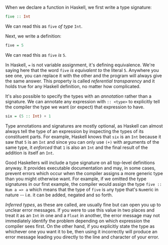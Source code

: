 When we declare a function in Haskell, we first write a type signature:

```haskell
five :: Int
```

We can read this as `five` *of type* `Int`.

Next, we write a definition:

```haskell
five = 5
```

We can read this as `five` *is* `5`.

In Haskell, `=` is not variable assignment, it's defining equivalence. We're
saying here that the word `five` *is equivalent to* the literal `5`. Anywhere
you see one, you can replace it with the other and the program will always give
the same answer. This property is called *referential transparency* and it holds
true for any Haskell definition, no matter how complicated.

It's also possible to specify the types with an *annotation* rather than a
signature. We can annotate any expression with `:: <type>` to explicitly tell
the compiler the type we want (or expect) that expression to have.

```haskell
six = (5 :: Int) + 1
```

Type annotations and signatures are mostly optional, as Haskell can almost
always tell the type of an expression by inspecting the types of its constituent
parts. For example, Haskell knows that `six` is an `Int` because it saw that `5`
is an `Int` and since you can only use `(+)` with arguments of the same type, it
*enforced* that `1` is also an `Int` and the final result of the addition is
itself an `Int`.

Good Haskellers will include a type signature on all top-level definitions
anyway. It provides executable documentation and may, in some cases, prevent
errors which occur when the compiler assigns a more generic type than you might
otherwise want. For example, if we omitted the type signatures in our first
example, the compiler would assign the type `five :: Num a => a` which means
that the type of `five` is `a`ny type that's `Num`eric in nature -- i.e. it can
be added, negated and so forth.

*Inferred types*, as these are called, are usually fine but can open you up to
unclear error messages. If you were to use this value in two places and treat it
as an `Int` in one and a `Float` in another, the error message may not
immediately identify the problem depending on which expression the compiler sees
first. On the other hand, if you explicitly state the type as whichever one you
want it to be, then using it incorrectly will produce an error message leading
you directly to the line and character of your error.
